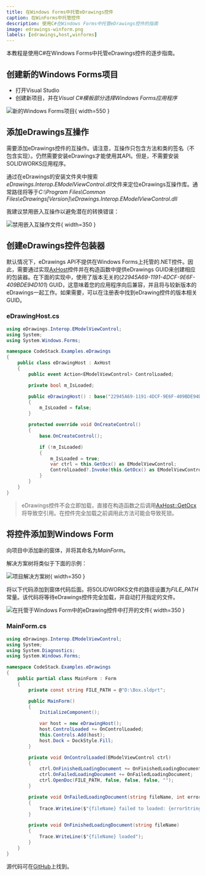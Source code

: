 ```yaml
---
title: 在Windows Forms中托管eDrawings控件
caption: 在WinForms中托管控件
description: 使用C#在Windows Forms中托管eDrawings控件的指南
image: edrawings-winform.png
labels: [edrawings,host,winforms]
---
```


本教程是使用C#在Windows Forms中托管eDrawings控件的逐步指南。

## 创建新的Windows Forms项目

* 打开Visual Studio
* 创建新项目，并在*Visual C#*模板部分选择*Windows Forms应用程序*

![新的Windows Forms项目](visualstudio-new-project.png){ width=550 }

## 添加eDrawings互操作

需要添加eDrawings控件的互操作。请注意，互操作只包含方法和类的签名（不包含实现）。仍然需要安装eDrawings才能使用其API。但是，不需要安装SOLIDWORKS应用程序。

通过在eDrawings的安装文件夹中搜索*eDrawings.Interop.EModelViewControl.dll*文件来定位eDrawings互操作库。通常路径将等于*C:\Program Files\Common Files\eDrawings[Version]\eDrawings.Interop.EModelViewControl.dll*

我建议禁用嵌入互操作以避免潜在的转换错误：

![禁用嵌入互操作文件](embed-edrawings-interops.png){ width=350 }

## 创建eDrawings控件包装器

默认情况下，eDrawings API不提供在Windows Forms上托管的.NET控件。因此，需要通过实现[AxHost](https://docs.microsoft.com/en-us/dotnet/api/system.windows.forms.axhost)控件并在构造函数中提供eDrawings GUID来创建相应的包装器。在下面的实现中，使用了版本无关的(*22945A69-1191-4DCF-9E6F-409BDE94D101*) GUID，这意味着您的应用程序向后兼容，并且将与较新版本的eDrawings一起工作。如果需要，可以在注册表中找到eDrawing控件的版本相关GUID。

### eDrawingHost.cs

~~~ cs
using eDrawings.Interop.EModelViewControl;
using System;
using System.Windows.Forms;

namespace CodeStack.Examples.eDrawings
{
    public class eDrawingHost : AxHost
    {
        public event Action<EModelViewControl> ControlLoaded;

        private bool m_IsLoaded;

        public eDrawingHost() : base("22945A69-1191-4DCF-9E6F-409BDE94D101")
        {
            m_IsLoaded = false;
        }

        protected override void OnCreateControl()
        {
            base.OnCreateControl();

            if (!m_IsLoaded)
            {
                m_IsLoaded = true;
                var ctrl = this.GetOcx() as EModelViewControl;
                ControlLoaded?.Invoke(this.GetOcx() as EModelViewControl);
            }
        }
    }
}

~~~



> eDrawings控件不会立即加载，直接在构造函数之后调用[AxHost::GetOcx](https://docs.microsoft.com/en-us/dotnet/api/system.windows.forms.axhost.getocx)将导致空引用。在控件完全加载之前调用此方法可能会导致死锁。

## 将控件添加到Windows Form

向项目中添加新的窗体，并将其命名为*MainForm*。

解决方案树将类似于下面的示例：

![项目解决方案树](solution-explorer.png){ width=350 }

将以下代码添加到窗体代码后面。将SOLIDWORKS文件的路径设置为*FILE_PATH*常量。该代码将等待eDrawings控件完全加载，并自动打开指定的文件。

![在托管于Windows Form中的eDrawing控件中打开的文件](edrawings-winform.png){ width=350 }

### MainForm.cs

~~~ cs
using eDrawings.Interop.EModelViewControl;
using System;
using System.Diagnostics;
using System.Windows.Forms;

namespace CodeStack.Examples.eDrawings
{
    public partial class MainForm : Form
    {
        private const string FILE_PATH = @"D:\Box.sldprt";

        public MainForm()
        {
            InitializeComponent();

            var host = new eDrawingHost();
            host.ControlLoaded += OnControlLoaded;
            this.Controls.Add(host);
            host.Dock = DockStyle.Fill;
        }

        private void OnControlLoaded(EModelViewControl ctrl)
        {
            ctrl.OnFinishedLoadingDocument += OnFinishedLoadingDocument;
            ctrl.OnFailedLoadingDocument += OnFailedLoadingDocument;
            ctrl.OpenDoc(FILE_PATH, false, false, false, "");
        }

        private void OnFailedLoadingDocument(string fileName, int errorCode, string errorString)
        {
            Trace.WriteLine($"{fileName} failed to loaded: {errorString}");
        }

        private void OnFinishedLoadingDocument(string fileName)
        {
            Trace.WriteLine($"{fileName} loaded");
        }
    }
}

~~~



源代码可在[GitHub](https://github.com/codestackdev/solidworks-api-examples/tree/master/edrawings-api/eDrawingsWinFormsHost)上找到。